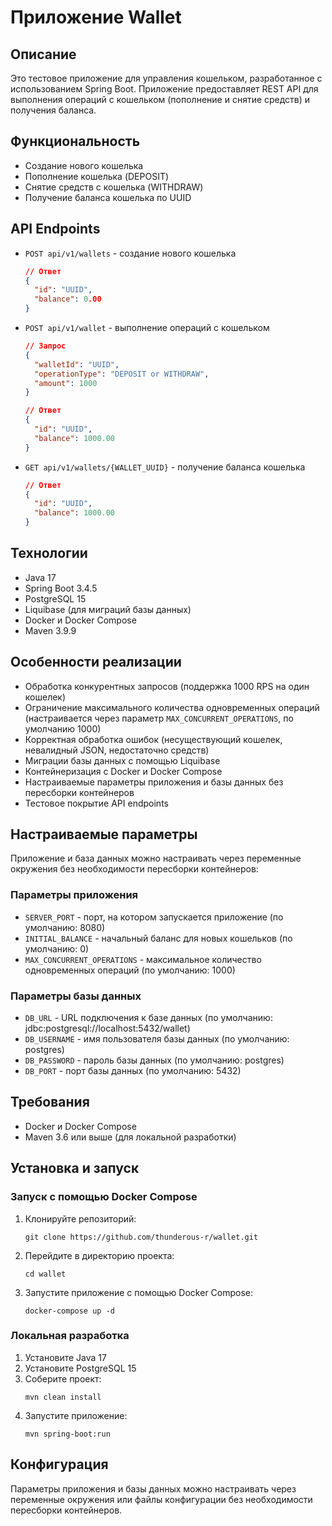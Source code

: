 # Приложение Wallet

## Описание
Это тестовое приложение для управления кошельком, разработанное с использованием Spring Boot. Приложение предоставляет REST API для выполнения операций с кошельком (пополнение и снятие средств) и получения баланса.

## Функциональность
- Создание нового кошелька
- Пополнение кошелька (DEPOSIT)
- Снятие средств с кошелька (WITHDRAW)
- Получение баланса кошелька по UUID

## API Endpoints
- `POST api/v1/wallets` - создание нового кошелька
  ```json
  // Ответ
  {
    "id": "UUID",
    "balance": 0.00
  }
  ```

- `POST api/v1/wallet` - выполнение операций с кошельком
  ```json
  // Запрос
  {
    "walletId": "UUID",
    "operationType": "DEPOSIT or WITHDRAW",
    "amount": 1000
  }
  
  // Ответ
  {
    "id": "UUID",
    "balance": 1000.00
  }
  ```

- `GET api/v1/wallets/{WALLET_UUID}` - получение баланса кошелька
  ```json
  // Ответ
  {
    "id": "UUID",
    "balance": 1000.00
  }
  ```

## Технологии
- Java 17
- Spring Boot 3.4.5
- PostgreSQL 15
- Liquibase (для миграций базы данных)
- Docker и Docker Compose
- Maven 3.9.9

## Особенности реализации
- Обработка конкурентных запросов (поддержка 1000 RPS на один кошелек)
- Ограничение максимального количества одновременных операций (настраивается через параметр `MAX_CONCURRENT_OPERATIONS`, по умолчанию 1000)
- Корректная обработка ошибок (несуществующий кошелек, невалидный JSON, недостаточно средств)
- Миграции базы данных с помощью Liquibase
- Контейнеризация с Docker и Docker Compose
- Настраиваемые параметры приложения и базы данных без пересборки контейнеров
- Тестовое покрытие API endpoints

## Настраиваемые параметры
Приложение и база данных можно настраивать через переменные окружения без необходимости пересборки контейнеров:

### Параметры приложения
- `SERVER_PORT` - порт, на котором запускается приложение (по умолчанию: 8080)
- `INITIAL_BALANCE` - начальный баланс для новых кошельков (по умолчанию: 0)
- `MAX_CONCURRENT_OPERATIONS` - максимальное количество одновременных операций (по умолчанию: 1000)

### Параметры базы данных
- `DB_URL` - URL подключения к базе данных (по умолчанию: jdbc:postgresql://localhost:5432/wallet)
- `DB_USERNAME` - имя пользователя базы данных (по умолчанию: postgres)
- `DB_PASSWORD` - пароль базы данных (по умолчанию: postgres)
- `DB_PORT` - порт базы данных (по умолчанию: 5432)

## Требования
- Docker и Docker Compose
- Maven 3.6 или выше (для локальной разработки)

## Установка и запуск

### Запуск с помощью Docker Compose
1. Клонируйте репозиторий:
   ```
   git clone https://github.com/thunderous-r/wallet.git
   ```

2. Перейдите в директорию проекта:
   ```
   cd wallet
   ```

3. Запустите приложение с помощью Docker Compose:
   ```
   docker-compose up -d
   ```

### Локальная разработка
1. Установите Java 17
2. Установите PostgreSQL 15
3. Соберите проект:
   ```
   mvn clean install
   ```
4. Запустите приложение:
   ```
   mvn spring-boot:run
   ```

## Конфигурация
Параметры приложения и базы данных можно настраивать через переменные окружения или файлы конфигурации без необходимости пересборки контейнеров. 